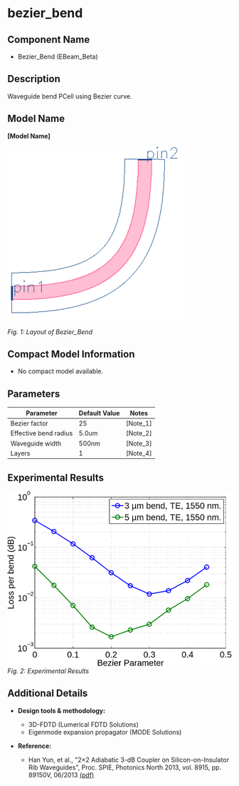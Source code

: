 # bezier_bend

## Component Name

- Bezier_Bend (EBeam_Beta)

## Description
Waveguide bend PCell using Bezier curve.


## Model Name


**[Model Name]**

![alt text](imgs/gds.png)

*Fig. 1: Layout of Bezier_Bend*

## Compact Model Information

- No compact model available.

## Parameters

| Parameter      | Default Value | Notes       |
|----------------|---------------|-------------|
| Bezier factor  | 25            | [Note_1]    |
| Effective bend radius  | 5.0um     | [Note_2]    |
| Waveguide width  | 500nm     | [Note_3]    |
| Layers  | 1     | [Note_4]    |

## Experimental Results
![alt text](imgs/exp.png)
*Fig. 2: Experimental Results*

## Additional Details

- **Design tools & methodology:**
  - 3D-FDTD (Lumerical FDTD Solutions)
  - Eigenmode expansion propagator (MODE Solutions)


- **Reference:**
  - Han Yun, et al., "2×2 Adiabatic 3-dB Coupler on Silicon-on-Insulator Rib Waveguides",
Proc. SPIE, Photonics North 2013, vol. 8915, pp. 89150V, 06/2013 [(pdf)](refs/2x2%20Adiabatic%203dB%20Coupler%20in%20Silicon-on-Insulator%20Rib%20Waveguide.pdf)

